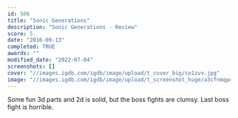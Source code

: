 ```yaml
---
id: 506
title: "Sonic Generations"
description: "Sonic Generations - Review"
score: 5
date: "2016-09-13"
completed: TRUE
awards: ""
modified_date: "2022-07-04"
screenshots: []
cover: "//images.igdb.com/igdb/image/upload/t_cover_big/co1zvv.jpg"
image: "//images.igdb.com/igdb/image/upload/t_screenshot_huge/a3cfnmqpq5dxqxvakb7j.jpg"
---
```

Some fun 3d parts and 2d is solid, but the boss fights are clumsy. Last boss fight is horrible.